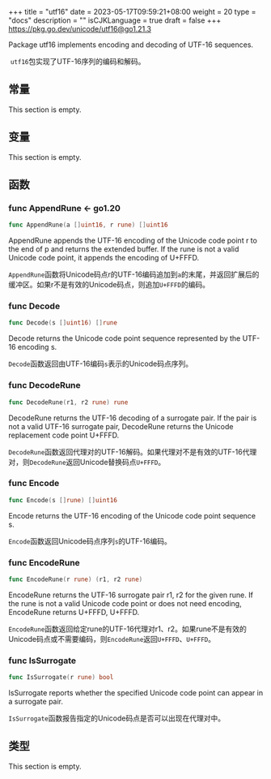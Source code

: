 +++
title = "utf16"
date = 2023-05-17T09:59:21+08:00
weight = 20
type = "docs"
description = ""
isCJKLanguage = true
draft = false
+++
https://pkg.go.dev/unicode/utf16@go1.21.3

Package utf16 implements encoding and decoding of UTF-16 sequences.

​	`utf16`包实现了UTF-16序列的编码和解码。

## 常量 

This section is empty.

## 变量

This section is empty.

## 函数

### func AppendRune  <- go1.20

``` go 
func AppendRune(a []uint16, r rune) []uint16
```

AppendRune appends the UTF-16 encoding of the Unicode code point r to the end of p and returns the extended buffer. If the rune is not a valid Unicode code point, it appends the encoding of U+FFFD.

​	`AppendRune`函数将Unicode码点r的UTF-16编码追加到`a`的末尾，并返回扩展后的缓冲区。如果r不是有效的Unicode码点，则追加`U+FFFD`的编码。

### func Decode 

``` go 
func Decode(s []uint16) []rune
```

Decode returns the Unicode code point sequence represented by the UTF-16 encoding s.

​	`Decode`函数返回由UTF-16编码`s`表示的Unicode码点序列。

### func DecodeRune 

``` go 
func DecodeRune(r1, r2 rune) rune
```

DecodeRune returns the UTF-16 decoding of a surrogate pair. If the pair is not a valid UTF-16 surrogate pair, DecodeRune returns the Unicode replacement code point U+FFFD.

​	`DecodeRune`函数返回代理对的UTF-16解码。如果代理对不是有效的UTF-16代理对，则`DecodeRune`返回Unicode替换码点`U+FFFD`。

### func Encode 

``` go 
func Encode(s []rune) []uint16
```

Encode returns the UTF-16 encoding of the Unicode code point sequence s.

​	`Encode`函数返回Unicode码点序列`s`的UTF-16编码。

### func EncodeRune 

``` go 
func EncodeRune(r rune) (r1, r2 rune)
```

EncodeRune returns the UTF-16 surrogate pair r1, r2 for the given rune. If the rune is not a valid Unicode code point or does not need encoding, EncodeRune returns U+FFFD, U+FFFD.

​	`EncodeRune`函数返回给定rune的UTF-16代理对r1、r2。如果rune不是有效的Unicode码点或不需要编码，则`EncodeRune`返回`U+FFFD`、`U+FFFD`。

### func IsSurrogate 

``` go 
func IsSurrogate(r rune) bool
```

IsSurrogate reports whether the specified Unicode code point can appear in a surrogate pair.

​	`IsSurrogate`函数报告指定的Unicode码点是否可以出现在代理对中。

## 类型

This section is empty.